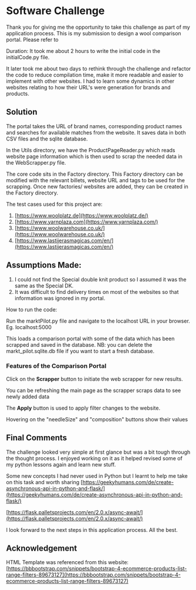 # Software Challenge

Thank you for giving me the opportunity to take this challenge as part of my application process. This is my submission to design a wool comparison portal. Please refer to

Duration: It took me about 2 hours to write the initial code in the initialCode.py file.

It later took me about two days to rethink through the challenge and refactor the code to reduce compilation time, make it more readable and easier to implement with other websites. I had to learn some dynamics in other websites relating to how their URL&#39;s were generation for brands and products.

## Solution

The portal takes the URL of brand names, corresponding product names and searches for available matches from the website. It saves data in both CSV files and the sqlite database.

In the Utils directory, we have the ProductPageReader.py which reads website page information which is then used to scrap the needed data in the WebScrapper.py file.

The core code sits in the Factory directory. This Factory directory can be modified with the relevant billets, website URL and tags to be used for the scrapping. Once new factories/ websites are added, they can be created in the Factory directory.

The test cases used for this project are:

1. [https://www.woolplatz.de](https://www.woolplatz.de/)
2. [https://www.yarnplaza.com](https://www.yarnplaza.com/)
3. [https://www.woolwarehouse.co.uk/](https://www.woolwarehouse.co.uk/)
4. [https://www.lastijerasmagicas.com/en/](https://www.lastijerasmagicas.com/en/)

## Assumptions Made:

1. I could not find the Special double knit product so I assumed it was the same as the Special DK.
2. It was difficult to find delivery times on most of the websites so that information was ignored in my portal.

How to run the code:

Run the marktPilot.py file and navigate to the localhost URL in your browser. Eg. localhost:5000

This loads a comparison portal with some of the data which has been scrapped and saved in the database. NB: you can delete the markt\_pilot.sqlite.db file if you want to start a fresh database.

### Features of the Comparison Portal

Click on the **Scrapper** button to initiate the web scrapper for new results.

You can be refreshing the main page as the scrapper scraps data to see newly added data

The **Apply** button is used to apply filter changes to the website.

Hovering on the &quot;needleSize&quot; and &quot;composition&quot; buttons show their values

## Final Comments

The challenge looked very simple at first glance but was a bit tough through the thought process. I enjoyed working on it as it helped revised some of my python lessons again and learn new stuff.

Some new concepts I had never used in Python but I learnt to help me take on this task and worth sharing [https://geekyhumans.com/de/create-asynchronous-api-in-python-and-flask/](https://geekyhumans.com/de/create-asynchronous-api-in-python-and-flask/)

[https://flask.palletsprojects.com/en/2.0.x/async-await/](https://flask.palletsprojects.com/en/2.0.x/async-await/)

I look forward to the next steps in this application process. All the best.

## Acknowledgement

HTML Template was referenced from this website: [https://bbbootstrap.com/snippets/bootstrap-4-ecommerce-products-list-range-filters-89673127](https://bbbootstrap.com/snippets/bootstrap-4-ecommerce-products-list-range-filters-89673127)
